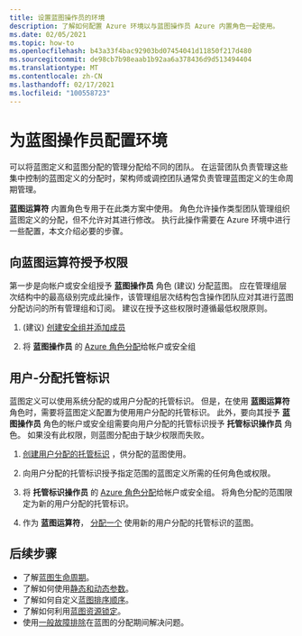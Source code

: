 ```yaml
---
title: 设置蓝图操作员的环境
description: 了解如何配置 Azure 环境以与蓝图操作员 Azure 内置角色一起使用。
ms.date: 02/05/2021
ms.topic: how-to
ms.openlocfilehash: b43a33f4bac92903bd07454041d11850f217d480
ms.sourcegitcommit: de98cb7b98eaab1b92aa6a378436d9d513494404
ms.translationtype: MT
ms.contentlocale: zh-CN
ms.lasthandoff: 02/17/2021
ms.locfileid: "100558723"
---
```

# <a name="configure-your-environment-for-a-blueprint-operator"></a>为蓝图操作员配置环境

可以将蓝图定义和蓝图分配的管理分配给不同的团队。 在运营团队负责管理这些集中控制的蓝图定义的分配时，架构师或调控团队通常负责管理蓝图定义的生命周期管理。

**蓝图运算符** 内置角色专用于在此类方案中使用。 角色允许操作类型团队管理组织蓝图定义的分配，但不允许对其进行修改。 执行此操作需要在 Azure 环境中进行一些配置，本文介绍必要的步骤。

## <a name="grant-permission-to-the-blueprint-operator"></a>向蓝图运算符授予权限

第一步是向帐户或安全组授予 **蓝图操作员** 角色 (建议) 分配蓝图。 应在管理组层次结构中的最高级别完成此操作，该管理组层次结构包含操作团队应对其进行蓝图分配访问的所有管理组和订阅。 建议在授予这些权限时遵循最低权限原则。

1.  (建议) [创建安全组并添加成员](../../../active-directory/fundamentals/active-directory-groups-create-azure-portal.md)

1. 将 **蓝图操作员** 的 [Azure 角色分配](../../../role-based-access-control/role-assignments-portal.md)给帐户或安全组

## <a name="user-assign-managed-identity"></a>用户-分配托管标识

蓝图定义可以使用系统分配的或用户分配的托管标识。 但是，在使用 **蓝图运算符** 角色时，需要将蓝图定义配置为使用用户分配的托管标识。 此外，要向其授予 **蓝图操作员** 角色的帐户或安全组需要向用户分配的托管标识授予 **托管标识操作员** 角色。 如果没有此权限，则蓝图分配由于缺少权限而失败。

1. [创建用户分配的托管标识](../../../active-directory/managed-identities-azure-resources/how-to-manage-ua-identity-portal.md#create-a-user-assigned-managed-identity) ，供分配的蓝图使用。

1. 向用户分配的托管标识授予指定范围的蓝图定义所需的任何角色或权限。

1. 将 **托管标识操作员** 的 [Azure 角色分配](../../../role-based-access-control/role-assignments-portal.md)给帐户或安全组。 将角色分配的范围限定为新的用户分配的托管标识。

1. 作为 **蓝图运算符**， [分配一个](../create-blueprint-portal.md#assign-a-blueprint) 使用新的用户分配的托管标识的蓝图。

## <a name="next-steps"></a>后续步骤

- 了解[蓝图生命周期](../concepts/lifecycle.md)。
- 了解如何使用[静态和动态参数](../concepts/parameters.md)。
- 了解如何自定义[蓝图排序顺序](../concepts/sequencing-order.md)。
- 了解如何利用[蓝图资源锁定](../concepts/resource-locking.md)。
- 使用[一般故障排除](../troubleshoot/general.md)在蓝图的分配期间解决问题。